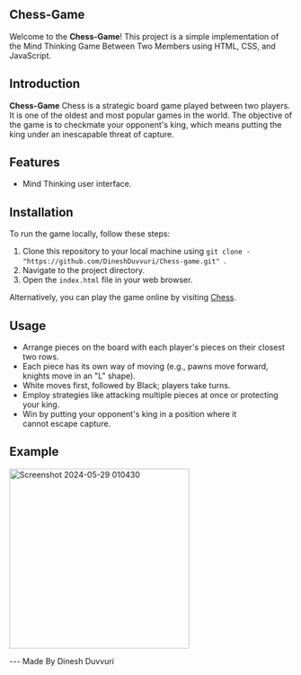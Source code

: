 
## Chess-Game

Welcome to the **Chess-Game**! This project is a simple implementation of the Mind Thinking Game Between Two Members  using HTML, CSS, and JavaScript.

## Introduction

**Chess-Game** Chess is a strategic board game played between two players. It is one of the oldest and most popular games in the world. The objective of the game is to checkmate your opponent's king, which means putting the king under an inescapable threat of capture.

## Features

- Mind Thinking user interface.

## Installation

To run the game locally, follow these steps:

1. Clone this repository to your local machine using `git clone - "https://github.com/DineshDuvvuri/Chess-game.git" `.
2. Navigate to the project directory.
3. Open the `index.html` file in your web browser.

Alternatively, you can play the game online by visiting [Chess](https://d-chess.netlify.app/).

## Usage

- Arrange pieces on the board with each player's pieces on their closest two rows.
- Each piece has its own way of moving (e.g., pawns move forward, knights move in an "L" shape).
- White moves first, followed by Black; players take turns.
- Employ strategies like attacking multiple pieces at once or protecting your king.
- Win by putting your opponent's king in a position where it cannot escape capture.

## Example

<img width="320" alt="Screenshot 2024-05-29 010430" src="https://github.com/DineshDuvvuri/Chess/assets/152904153/065cf6cb-7f97-4e0c-93f5-8ea7958bf67b">


 --- Made By Dinesh Duvvuri
